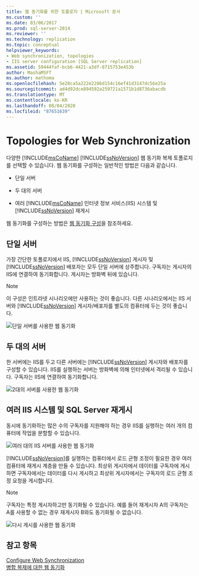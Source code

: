 ```yaml
---
title: 웹 동기화를 위한 토폴로지 | Microsoft 문서
ms.custom: ''
ms.date: 03/06/2017
ms.prod: sql-server-2014
ms.reviewer: ''
ms.technology: replication
ms.topic: conceptual
helpviewer_keywords:
- Web synchronization, topologies
- IIS server configuration [SQL Server replication]
ms.assetid: 59444faf-bcb6-4421-a3df-8715753e453b
author: MashaMSFT
ms.author: mathoma
ms.openlocfilehash: 5e28ca5a222e2286d154c16ef41d3147dc56e25a
ms.sourcegitcommit: ad4d92dce894592a259721a1571b1d8736abacdb
ms.translationtype: MT
ms.contentlocale: ko-KR
ms.lasthandoff: 08/04/2020
ms.locfileid: "87651639"
---
```

# <a name="topologies-for-web-synchronization"></a>Topologies for Web Synchronization
  다양한 [!INCLUDE[msCoName](../../includes/msconame-md.md)] [!INCLUDE[ssNoVersion](../../includes/ssnoversion-md.md)] 웹 동기화 복제 토폴로지를 선택할 수 있습니다. 웹 동기화를 구성하는 일반적인 방법은 다음과 같습니다.  
  
-   단일 서버  
  
-   두 대의 서버  
  
-   여러 [!INCLUDE[msCoName](../../includes/msconame-md.md)] 인터넷 정보 서비스(IIS) 시스템 및 [!INCLUDE[ssNoVersion](../../includes/ssnoversion-md.md)] 재게시  
  
 웹 동기화를 구성하는 방법은 [웹 동기화 구성](configure-web-synchronization.md)을 참조하세요.  
  
## <a name="single-server"></a>단일 서버  
 가장 간단한 토폴로지에서 IIS, [!INCLUDE[ssNoVersion](../../includes/ssnoversion-md.md)] 게시자 및 [!INCLUDE[ssNoVersion](../../includes/ssnoversion-md.md)] 배포자는 모두 단일 서버에 상주합니다. 구독자는 게시자의 IIS에 연결하여 동기화합니다. 게시자는 방화벽 뒤에 있습니다.  
  
> [!NOTE]  
>  이 구성은 인트라넷 시나리오에만 사용하는 것이 좋습니다. 다른 시나리오에서는 IIS 서버와 [!INCLUDE[ssNoVersion](../../includes/ssnoversion-md.md)] 게시자/배포자를 별도의 컴퓨터에 두는 것이 좋습니다.  
  
 ![단일 서버를 사용한 웹 동기화](media/web-sync02.gif "단일 서버를 사용한 웹 동기화")  
  
## <a name="two-servers"></a>두 대의 서버  
 한 서버에는 IIS를 두고 다른 서버에는 [!INCLUDE[ssNoVersion](../../includes/ssnoversion-md.md)] 게시자와 배포자를 구성할 수 있습니다. IIS를 실행하는 서버는 방화벽에 의해 인터넷에서 격리될 수 있습니다. 구독자는 IIS에 연결하여 동기화합니다.  
  
 ![2대의 서버를 사용한 웹 동기화](media/web-sync03.gif "2대의 서버를 사용한 웹 동기화")  
  
## <a name="multiple-iis-systems-and-sql-server-republishing"></a>여러 IIS 시스템 및 SQL Server 재게시  
 동시에 동기화하는 많은 수의 구독자를 지원해야 하는 경우 IIS를 실행하는 여러 개의 컴퓨터에 작업을 분할할 수 있습니다.  
  
 ![여러 대의 IIS 서버를 사용한 웹 동기화](media/web-sync04.gif "여러 대의 IIS 서버를 사용한 웹 동기화")  
  
 [!INCLUDE[ssNoVersion](../../includes/ssnoversion-md.md)]를 실행하는 컴퓨터에서 로드 균형 조정이 필요한 경우 여러 컴퓨터에 재게시 계층을 만들 수 있습니다. 최상위 게시자에서 데이터를 구독자에 게시하면 구독자에서는 데이터를 다시 게시하고 최상위 게시자에서는 구독자의 로드 균형 조정 요청을 게시합니다.  
  
> [!NOTE]  
>  구독자는 특정 게시자하고만 동기화될 수 있습니다. 예를 들어 재게시자 A의 구독자는 A를 사용할 수 없는 경우 재게시자 B와도 동기화될 수 없습니다.  
  
 ![다시 게시를 사용한 웹 동기화](media/web-sync05.gif "다시 게시를 사용한 웹 동기화")  
  
## <a name="see-also"></a>참고 항목  
 [Configure Web Synchronization](configure-web-synchronization.md)   
 [병합 복제에 대한 웹 동기화](web-synchronization-for-merge-replication.md)  
  
  

